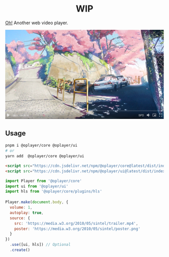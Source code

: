 <h1><center>WIP</center></h1>

[Oh!](https://shiyiya.github.io/oplayer) Another web video player.

![](./oplayer.png)

## Usage

```bash
pnpm i @oplayer/core @oplayer/ui
# or
yarn add  @oplayer/core @oplayer/ui
```

```html
<script src="https://cdn.jsdelivr.net/npm/@oplayer/core@latest/dist/index.umd.js"></script>
<script src="https://cdn.jsdelivr.net/npm/@oplayer/ui@latest/dist/index.umd.js"></script>
```

```js
import Player from '@oplayer/core'
import ui from '@oplayer/ui'
import hls from '@oplayer/core/plugins/hls'

Player.make(document.body, {
  volume: 1,
  autoplay: true,
  source: {
    src: 'https://media.w3.org/2010/05/sintel/trailer.mp4',
    poster: 'https://media.w3.org/2010/05/sintel/poster.png'
  }
})
  .use([ui, hls]) // Optional
  .create()
```
